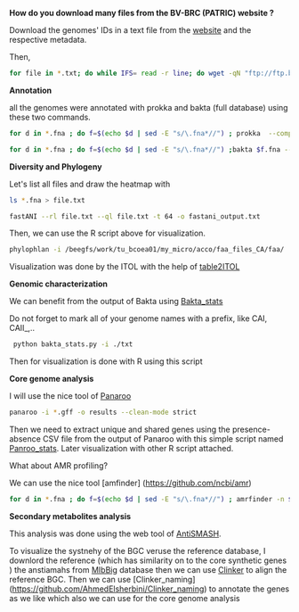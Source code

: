 **How do you download many files from the BV-BRC (PATRIC) website ?**

Download the genomes' IDs in a text file from the [website](https://www.bv-brc.org/) and the respective metadata.

Then,
```Bash
for file in *.txt; do while IFS= read -r line; do wget -qN "ftp://ftp.bvbrc.org/genomes/$line/$line.fna"; f=$(echo "$file" | sed -E "s/\.csv_list.txt*//"); mkdir -p "$f"; mv "$line.fna" "$f"; cp "$file" "$f"; done < "$file"; done
```

**Annotation**

all the genomes were annotated with prokka and bakta (full database) using these two commands.


```Bash
for d in *.fna ; do f=$(echo $d | sed -E "s/\.fna*//") ; prokka  --compliant --outdir $f  --prefix $f  $d --cpus 16 ; done
```
```Bash
for d in *.fna ; do f=$(echo $d | sed -E "s/\.fna*//") ;bakta $f.fna --verbose  --db /home/ahmed/bakta/db  --output $f --prefix $f ; done
```


**Diversity and Phylogeny**

Let's list all files and draw the heatmap with 


```Bash
ls *.fna > file.txt
```

```Bash
fastANI --rl file.txt --ql file.txt -t 64 -o fastani_output.txt
```
Then, we can use the R script above for visualization.

```Bash
phylophlan -i /beegfs/work/tu_bcoea01/my_micro/acco/faa_files_CA/faa/  -d phylophlan --nproc 28 --diversity medium  -f supermatrix_aa.cfg --databases_folder ./newfolder  --verbose  -o output 

```
Visualization was done by the ITOL with the help of [table2ITOL](https://github.com/mgoeker/table2itol)

**Genomic characterization**

We can benefit from the output of Bakta using [Bakta_stats](https://github.com/AhmedElsherbini/Bakta_stats) 

Do not forget to mark all of your genome names with a prefix, like CAI, CAII_,..

```Bash
 python bakta_stats.py -i ./txt 
```
Then for visualization is done with R using this script

**Core genome analysis**

I  will use the nice tool of [Panaroo](https://github.com/gtonkinhill/panaroo)

```Bash
panaroo -i *.gff -o results --clean-mode strict
```
Then we need to extract unique and shared genes using the presence-absence CSV file from the output of Panaroo with this simple script named [Panroo_stats](https://github.com/AhmedElsherbini/Panaroo_stats). Later visualization with other R script attached.

What about AMR profiling?

We can use the nice tool [amfinder] (https://github.com/ncbi/amr)

```Bash
for d in *.fna ; do f=$(echo $d | sed -E "s/\.fna*//") ; amrfinder -n $f.fna >> result.txt ; done
```
**Secondary metabolites analysis**

This analysis was done using the web tool of [AntiSMASH](https://antismash.secondarymetabolites.org/#!/start).

To visualize the systnehy of the BGC veruse the reference database, I downlord the reference (which has similarity on to the core synthetic genes ) the anstiamahs from [MIbBig](https://mibig.secondarymetabolites.org/) database then we can use [Clinker](https://github.com/gamcil/clinker) to align the reference BGC. Then we can use [Clinker_naming] (https://github.com/AhmedElsherbini/Clinker_naming) to annotate the genes as we like which also we can use for the core genome analysis




 
